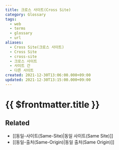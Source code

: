 ```yaml
---
title: 크로스 사이트(Cross Site)
category: Glossary
tags:
  - web
  - terms
  - glossary
  - url
aliases:
  - Cross Site(크로스 사이트)
  - Cross Site
  - cross-site
  - 크로스 사이트
  - 사이트 간
  - 다른 사이트
created: 2021-12-30T13:06:00.000+09:00
updated: 2021-12-30T13:15:00.000+09:00
---
```


# {{ $frontmatter.title }}

## Related

- [[동일-사이트(Same-Site)|동일 사이트(Same Site)]]
- [[동일-출처(Same-Origin)|동일 출처(Same Origin)]]

